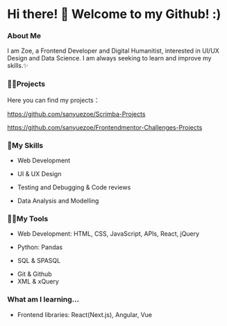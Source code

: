 # Hi there! 👩  Welcome to my Github! :)

### About Me

I am Zoe, a Frontend Developer and Digital Humanitist,  interested in UI/UX Design and Data Science. I am always seeking to learn and improve my skills.✨


### 👩‍💻Projects

Here you can find my projects：

https://github.com/sanyuezoe/Scrimba-Projects

https://github.com/sanyuezoe/Frontendmentor-Challenges-Projects


### 🍄My Skills
- Web Development 
* UI & UX Design
+ Testing and Debugging & Code reviews
- Data Analysis and Modelling



### 🤹‍♀️My Tools
- Web Development: HTML, CSS, JavaScript, APIs, React, jQuery
* Python: Pandas
+ SQL & SPASQL
- Git & Github
- XML & xQuery


### What am I learning...
- Frontend libraries: React(Next.js), Angular, Vue


